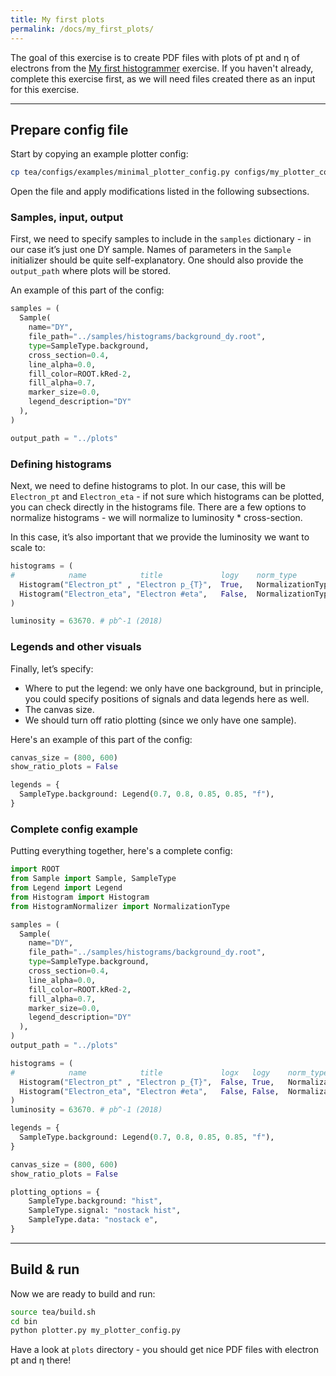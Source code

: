 ```yaml
---
title: My first plots
permalink: /docs/my_first_plots/
---
```


The goal of this exercise is to create PDF files with plots of pt and η of electrons from the [My first histogrammer]({{site.baseurl}}/docs/my_first_histogrammer/) exercise. If you haven't already, complete this exercise first, as we will need files created there as an input for this exercise.

---

## Prepare config file

Start by copying an example plotter config:

```bash
cp tea/configs/examples/minimal_plotter_config.py configs/my_plotter_config.py
```

Open the file and apply modifications listed in the following subsections.

### Samples, input, output

First, we need to specify samples to include in the `samples` dictionary - in our case it’s just one DY sample. Names of parameters in the `Sample` initializer should be quite self-explanatory. One should also provide the `output_path` where plots will be stored.

An example of this part of the config:

```python
samples = (
  Sample(
    name="DY",
    file_path="../samples/histograms/background_dy.root",
    type=SampleType.background,
    cross_section=0.4,
    line_alpha=0.0,
    fill_color=ROOT.kRed-2,
    fill_alpha=0.7,
    marker_size=0.0,
    legend_description="DY"
  ),
)

output_path = "../plots"
```

### Defining histograms

Next, we need to define histograms to plot. In our case, this will be `Electron_pt` and `Electron_eta` - if not sure which histograms can be plotted, you can check directly in the histograms file. There are a few options to normalize histograms - we will normalize to luminosity * cross-section.

In this case, it’s also important that we provide the luminosity we want to scale to:

```python
histograms = (
#            name            title             logy    norm_type                  rebin xmin xmax ymin ymax  xlabel         ylabel
  Histogram("Electron_pt" , "Electron p_{T}",  True,   NormalizationType.to_lumi, 5,   0  , 150,  1,   1e3 , "p_{T} [GeV]", "# events (2018)"),
  Histogram("Electron_eta", "Electron #eta",   False,  NormalizationType.to_lumi, 5,  -2.4, 2.4,  0,   70  , "#eta"       , "# events (2018)"),
)

luminosity = 63670. # pb^-1 (2018)
```

### Legends and other visuals

Finally, let’s specify:
- Where to put the legend: we only have one background, but in principle, you could specify positions of signals and data legends here as well.
- The canvas size.
- We should turn off ratio plotting (since we only have one sample).

Here's an example of this part of the config:

```python
canvas_size = (800, 600)
show_ratio_plots = False

legends = {
  SampleType.background: Legend(0.7, 0.8, 0.85, 0.85, "f"),
}
```

### Complete config example

Putting everything together, here's a complete config:

```python
import ROOT
from Sample import Sample, SampleType
from Legend import Legend
from Histogram import Histogram
from HistogramNormalizer import NormalizationType

samples = (
  Sample(
    name="DY",
    file_path="../samples/histograms/background_dy.root",
    type=SampleType.background,
    cross_section=0.4,
    line_alpha=0.0,
    fill_color=ROOT.kRed-2,
    fill_alpha=0.7,
    marker_size=0.0,
    legend_description="DY"
  ),
)
output_path = "../plots"

histograms = (
#            name            title             logx   logy    norm_type                  rebin xmin xmax ymin ymax  xlabel         ylabel
  Histogram("Electron_pt" , "Electron p_{T}",  False, True,   NormalizationType.to_lumi, 5,   0  , 150,  1,   1e3 , "p_{T} [GeV]", "# events (2018)"),
  Histogram("Electron_eta", "Electron #eta",   False, False,  NormalizationType.to_lumi, 5,  -2.4, 2.4,  0,   70  , "#eta"       , "# events (2018)"),
)
luminosity = 63670. # pb^-1 (2018)

legends = {
  SampleType.background: Legend(0.7, 0.8, 0.85, 0.85, "f"),
}

canvas_size = (800, 600)
show_ratio_plots = False

plotting_options = {
    SampleType.background: "hist",
    SampleType.signal: "nostack hist",
    SampleType.data: "nostack e",
}
```

---

## Build & run

Now we are ready to build and run:

```bash
source tea/build.sh
cd bin
python plotter.py my_plotter_config.py
```

Have a look at `plots` directory - you should get nice PDF files with electron pt and η there!
